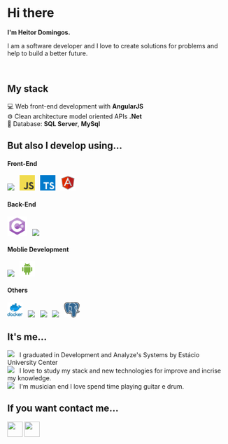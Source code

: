# Hi there 
**I'm Heitor Domingos.** 

I am a software developer and I love to create solutions for problems and help to build a better future.

<br />

## My stack
:computer: Web front-end development with **AngularJS** <br/>
:gear: Clean architecture model oriented APIs **.Net** <br/>
:floppy_disk: Database: **SQL Server**, **MySql**<br/>

## But also I develop using... 
#### Front-End
<p>
  <img src="https://img.icons8.com/color/344/react-native.png" height="35px"/> 
  &nbsp;
  <img src="https://raw.githubusercontent.com/github/explore/80688e429a7d4ef2fca1e82350fe8e3517d3494d/topics/javascript/javascript.png" height="35px"/>
  &nbsp;  
  <img src="https://raw.githubusercontent.com/github/explore/80688e429a7d4ef2fca1e82350fe8e3517d3494d/topics/typescript/typescript.png" height="35px"/>
  &nbsp;
  <img src="https://github.com/WRCrys/devca-portfolio-ts/blob/main/src/assets/angular-logo.svg" height="35px"/>
</p>


#### Back-End
<p>
  <img src="https://github.com/WRCrys/devca-portfolio-ts/blob/main/src/components/ItemProject/assets/csharp-logo.svg" height="45px"/>
  &nbsp;
  <img src="https://upload.wikimedia.org/wikipedia/commons/thumb/d/d9/Node.js_logo.svg/1280px-Node.js_logo.svg.png" height="45px" />  
</p>


#### Moblie Development
<p>
  <img src="https://img.icons8.com/color/344/react-native.png" height="35px"/> 
  &nbsp;
  <img src="https://github.com/WRCrys/devca-portfolio-ts/blob/main/src/components/ItemProject/assets/android-logo.svg" height="35px"/> 
<p/>

#### Others
<p>
  <img src="https://raw.githubusercontent.com/github/explore/80688e429a7d4ef2fca1e82350fe8e3517d3494d/topics/docker/docker.png" height="35px"/> 
  &nbsp;
  <img src="https://img.icons8.com/color/48/000000/kubernetes.png" height="35px"/> 
  &nbsp;
  <img src="https://img.icons8.com/color/452/microsoft-sql-server.png" height="35px" />    
  &nbsp;  
  <img src="https://www.mysql.com/common/logos/logo-mysql-170x115.png" height="35px"/>
  &nbsp;
  <img src="https://raw.githubusercontent.com/github/explore/80688e429a7d4ef2fca1e82350fe8e3517d3494d/topics/postgresql/postgresql.png" height="35px"/> 
<p/>

## It's me... 
<p>
  <img src="https://img.icons8.com/color/48/000000/graduation-cap.png" height="35px"/> 
  &nbsp;
  <label>
    I graduated in Development and Analyze's Systems by Estácio University Center
  <label/>
  <br />    
  <img src="https://img.icons8.com/color/48/000000/open-book--v2.png" height="35px"/> 
  &nbsp;    
  <label>
    I love to study my stack and new technologies for improve and incrise my knowledge.
  <label/>
   <br />    
  <img src="https://img.icons8.com/emoji/48/000000/guitar-emoji.png" height="35px"/> 
  &nbsp;
  <label>
    I'm musician end I love spend time playing guitar e drum.
  <label/>
  <br />
<p/>
    
## If you want contact me...
<a href="www.linkedin.com/in/heitor-domingos/"><img width="35" height="35" src="https://img.icons8.com/color/96/000000/linkedin.png"></a>
<a href="mailto:heitor.rummenigge@gmail.com"><img width="35" height="35" src="https://img.icons8.com/color/96/000000/gmail.png"></a>

<!---
HeitorDomingos/HeitorDomingos is a ✨ special ✨ repository because its `README.md` (this file) appears on your GitHub profile.
You can click the Preview link to take a look at your changes.
--->


